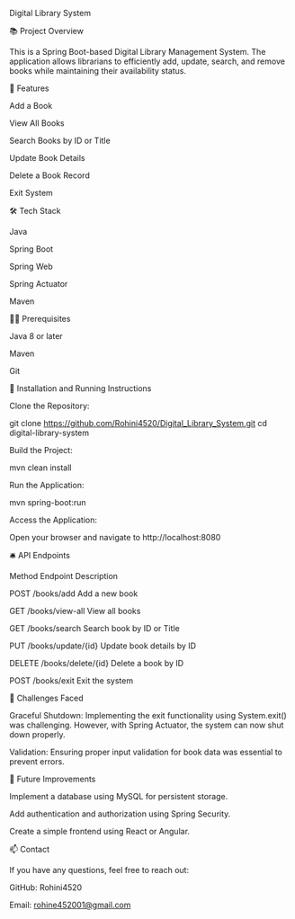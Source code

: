 Digital Library System

📚 Project Overview

This is a Spring Boot-based Digital Library Management System. The application allows librarians to efficiently add, update, search, and remove books while maintaining their availability status.

🚀 Features

Add a Book

View All Books

Search Books by ID or Title

Update Book Details

Delete a Book Record

Exit System

🛠️ Tech Stack

Java

Spring Boot

Spring Web

Spring Actuator

Maven

🧑‍💻 Prerequisites

Java 8 or later

Maven

Git

🚦 Installation and Running Instructions

Clone the Repository:

git clone https://github.com/Rohini4520/Digital_Library_System.git
cd digital-library-system

Build the Project:

mvn clean install

Run the Application:

mvn spring-boot:run

Access the Application:

Open your browser and navigate to http://localhost:8080

🛎️ API Endpoints

Method         Endpoint                  Description

POST         /books/add                Add a new book

GET          /books/view-all           View all books

GET          /books/search             Search book by ID or Title

PUT          /books/update/{id}        Update book details by ID

DELETE       /books/delete/{id}        Delete a book by ID

POST        /books/exit                Exit the system


🚧 Challenges Faced

Graceful Shutdown: Implementing the exit functionality using System.exit() was challenging. However, with Spring Actuator, the system can now shut down properly.

Validation: Ensuring proper input validation for book data was essential to prevent errors.

🚀 Future Improvements

Implement a database using MySQL for persistent storage.

Add authentication and authorization using Spring Security.

Create a simple frontend using React or Angular.

📫 Contact

If you have any questions, feel free to reach out:

GitHub: Rohini4520

Email: rohine452001@gmail.com

